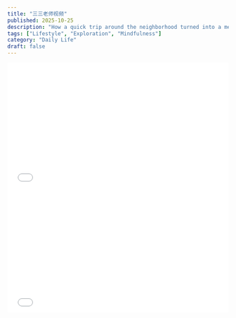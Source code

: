```yaml
---
title: "三三老师视频"
published: 2025-10-25
description: "How a quick trip around the neighborhood turned into a memorable adventure."
tags: ["Lifestyle", "Exploration", "Mindfulness"]
category: "Daily Life"
draft: false
---
```


<!-- 外层容器控制16:9横屏比例 -->
<div style="width: 100%; max-width: 1000px; margin: 0 auto; position: relative; padding-top: 56.25%;">
  <iframe 
    style="position: absolute; top: 0; left: 0; width: 100%; height: 100%;"
    src="//player.bilibili.com/player.html?bvid=BV1JW4y1B79q&p=1&autoplay=0&as_wide=1" 
    scrolling="no" 
    border="0" 
    frameborder="no" 
    framespacing="0" 
    allowfullscreen="true"
  ></iframe>
</div>

<div style="width: 100%; max-width: 1000px; margin: 0 auto; position: relative; padding-top: 56.25%;">
  <iframe 
    style="position: absolute; top: 0; left: 0; width: 100%; height: 100%;"
    src="//player.bilibili.com/player.html?bvid=BV1dh411L79P&p=1&autoplay=0&as_wide=1" 
    scrolling="no" 
    border="0" 
    frameborder="no" 
    framespacing="0" 
    allowfullscreen="true"
  ></iframe>
</div>
